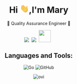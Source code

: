 <h1 align="center">Hi <img src="https://raw.githubusercontent.com/ABSphreak/ABSphreak/master/gifs/Hi.gif" width="30px">,I'm Mary</h1>
<p align="center">🌸 Quality Assurance Engineer 🌸</p>
<p align='center'> 
  <a href="https://www.instagram.com/maruuurb/"><img height="40" src="https://upload.wikimedia.org/wikipedia/commons/thumb/e/e7/Instagram_logo_2016.svg/768px-Instagram_logo_2016.svg.png"></a>&nbsp;
  <a href="https://www.linkedin.com/in/maria-urban-4038881a9/"><img height="40" src="https://www.vectorico.com/wp-content/uploads/2018/02/LinkedIn-Icon-squircle.png"></a>&nbsp;
   <a href="https://t.me/Mari_Urban"><img height="40" src="https://papik.pro/uploads/posts/2022-01/thumbs/1643603252_2-papik-pro-p-logotip-telegram-2.png" width="40" height="40"></a>&nbsp;&nbsp;
</p>

<h2 align="center">Languages and Tools:</h2>
<p align='center'>
<img alt="Go" title="Go" height="30" src="https://upload.wikimedia.org/wikipedia/commons/thumb/0/05/Go_Logo_Blue.svg/2560px-Go_Logo_Blue.svg.png">
<img alt="GitHub" title="Go" height="30" src="https://upload.wikimedia.org/wikipedia/commons/9/91/Octicons-mark-github.svg">
</p>
<p align='center'>
  <img src="https://github-readme-stats.vercel.app/api/top-langs?username=Maruuurb&show_icons=true&locale=en&layout=compact&theme=chartreuse-dark" alt="ovi" />
</p>

<!--
**Maruuurb/Maruuurb** is a ✨ _special_ ✨ repository because its `README.md` (this file) appears on your GitHub profile.

Here are some ideas to get you started:

- 🔭 I’m currently working on ...
- 🌱 I’m currently learning ...
- 👯 I’m looking to collaborate on ...
- 🤔 I’m looking for help with ...
- 💬 Ask me about ...
- 📫 How to reach me: ...
- 😄 Pronouns: ...
- ⚡ Fun fact: ...
-->
